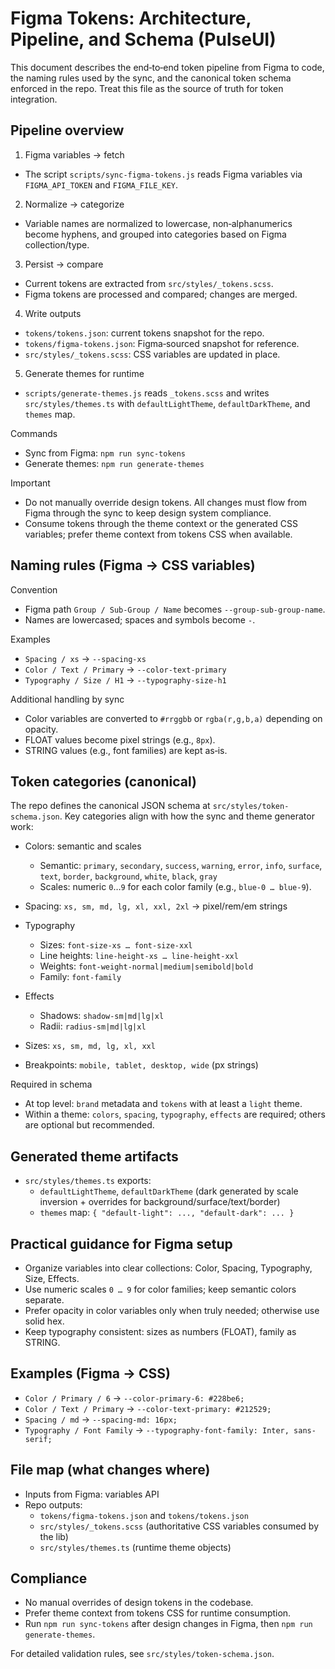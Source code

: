 # Figma Tokens: Architecture, Pipeline, and Schema (PulseUI)

This document describes the end‑to‑end token pipeline from Figma to code, the naming rules used by the sync, and the canonical token schema enforced in the repo. Treat this file as the source of truth for token integration.

## Pipeline overview

1. Figma variables → fetch

- The script `scripts/sync-figma-tokens.js` reads Figma variables via `FIGMA_API_TOKEN` and `FIGMA_FILE_KEY`.

2. Normalize → categorize

- Variable names are normalized to lowercase, non‑alphanumerics become hyphens, and grouped into categories based on Figma collection/type.

3. Persist → compare

- Current tokens are extracted from `src/styles/_tokens.scss`.
- Figma tokens are processed and compared; changes are merged.

4. Write outputs

- `tokens/tokens.json`: current tokens snapshot for the repo.
- `tokens/figma-tokens.json`: Figma‑sourced snapshot for reference.
- `src/styles/_tokens.scss`: CSS variables are updated in place.

5. Generate themes for runtime

- `scripts/generate-themes.js` reads `_tokens.scss` and writes `src/styles/themes.ts` with `defaultLightTheme`, `defaultDarkTheme`, and `themes` map.

Commands

- Sync from Figma: `npm run sync-tokens`
- Generate themes: `npm run generate-themes`

Important

- Do not manually override design tokens. All changes must flow from Figma through the sync to keep design system compliance.
- Consume tokens through the theme context or the generated CSS variables; prefer theme context from tokens CSS when available.

## Naming rules (Figma → CSS variables)

Convention

- Figma path `Group / Sub-Group / Name` becomes `--group-sub-group-name`.
- Names are lowercased; spaces and symbols become `-`.

Examples

- `Spacing / xs` → `--spacing-xs`
- `Color / Text / Primary` → `--color-text-primary`
- `Typography / Size / H1` → `--typography-size-h1`

Additional handling by sync

- Color variables are converted to `#rrggbb` or `rgba(r,g,b,a)` depending on opacity.
- FLOAT values become pixel strings (e.g., `8px`).
- STRING values (e.g., font families) are kept as‑is.

## Token categories (canonical)

The repo defines the canonical JSON schema at `src/styles/token-schema.json`. Key categories align with how the sync and theme generator work:

- Colors: semantic and scales

  - Semantic: `primary`, `secondary`, `success`, `warning`, `error`, `info`, `surface`, `text`, `border`, `background`, `white`, `black`, `gray`
  - Scales: numeric `0`…`9` for each color family (e.g., `blue-0 … blue-9`).

- Spacing: `xs, sm, md, lg, xl, xxl, 2xl` → pixel/rem/em strings

- Typography

  - Sizes: `font-size-xs … font-size-xxl`
  - Line heights: `line-height-xs … line-height-xxl`
  - Weights: `font-weight-normal|medium|semibold|bold`
  - Family: `font-family`

- Effects

  - Shadows: `shadow-sm|md|lg|xl`
  - Radii: `radius-sm|md|lg|xl`

- Sizes: `xs, sm, md, lg, xl, xxl`

- Breakpoints: `mobile, tablet, desktop, wide` (px strings)

Required in schema

- At top level: `brand` metadata and `tokens` with at least a `light` theme.
- Within a theme: `colors`, `spacing`, `typography`, `effects` are required; others are optional but recommended.

## Generated theme artifacts

- `src/styles/themes.ts` exports:
  - `defaultLightTheme`, `defaultDarkTheme` (dark generated by scale inversion + overrides for background/surface/text/border)
  - `themes` map: `{ "default-light": ..., "default-dark": ... }`

## Practical guidance for Figma setup

- Organize variables into clear collections: Color, Spacing, Typography, Size, Effects.
- Use numeric scales `0 … 9` for color families; keep semantic colors separate.
- Prefer opacity in color variables only when truly needed; otherwise use solid hex.
- Keep typography consistent: sizes as numbers (FLOAT), family as STRING.

## Examples (Figma → CSS)

- `Color / Primary / 6` → `--color-primary-6: #228be6;`
- `Color / Text / Primary` → `--color-text-primary: #212529;`
- `Spacing / md` → `--spacing-md: 16px;`
- `Typography / Font Family` → `--typography-font-family: Inter, sans-serif;`

## File map (what changes where)

- Inputs from Figma: variables API
- Repo outputs:
  - `tokens/figma-tokens.json` and `tokens/tokens.json`
  - `src/styles/_tokens.scss` (authoritative CSS variables consumed by the lib)
  - `src/styles/themes.ts` (runtime theme objects)

## Compliance

- No manual overrides of design tokens in the codebase.
- Prefer theme context from tokens CSS for runtime consumption.
- Run `npm run sync-tokens` after design changes in Figma, then `npm run generate-themes`.

For detailed validation rules, see `src/styles/token-schema.json`.
